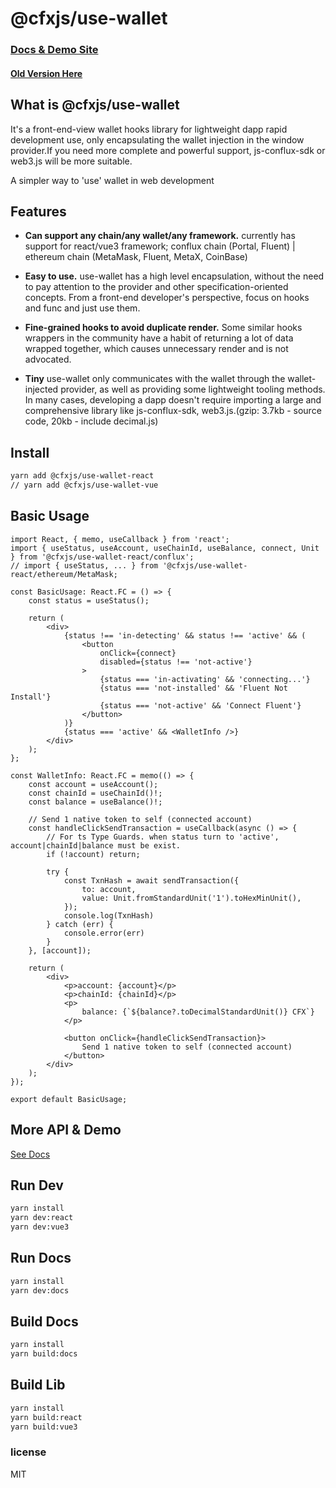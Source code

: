 # @cfxjs/use-wallet
### [Docs & Demo Site](https://use-wallet.fluentwallet.dev/)

#### [Old Version Here](https://github.com/Conflux-Chain/use-wallet/tree/old)

## What is @cfxjs/use-wallet

It's a front-end-view wallet hooks library for lightweight dapp rapid development use, only encapsulating the wallet injection in the window provider.If you need more complete and powerful support, js-conflux-sdk or web3.js will be more suitable.

A simpler way to 'use' wallet in web development

## Features

- **Can support any chain/any wallet/any framework.**
currently has support for react/vue3 framework; conflux chain (Portal, Fluent) | ethereum chain (MetaMask, Fluent, MetaX, CoinBase)

- **Easy to use.**
use-wallet has a high level encapsulation, without the need to pay attention to the provider and other specification-oriented concepts. From a front-end developer's perspective, focus on hooks and func and just use them.

- **Fine-grained hooks to avoid duplicate render.**
Some similar hooks wrappers in the community have a habit of returning a lot of data wrapped together, which causes unnecessary render and is not advocated.

- **Tiny**
use-wallet only communicates with the wallet through the wallet-injected provider, as well as providing some lightweight tooling methods. In many cases, developing a dapp doesn't require importing a large and comprehensive library like js-conflux-sdk, web3.js.(gzip: 3.7kb - source code, 20kb - include decimal.js)

## Install

```bash
yarn add @cfxjs/use-wallet-react
// yarn add @cfxjs/use-wallet-vue
```

## Basic Usage

```tsx
import React, { memo, useCallback } from 'react';
import { useStatus, useAccount, useChainId, useBalance, connect, Unit } from '@cfxjs/use-wallet-react/conflux';
// import { useStatus, ... } from '@cfxjs/use-wallet-react/ethereum/MetaMask;

const BasicUsage: React.FC = () => {
    const status = useStatus();

    return (
        <div>
            {status !== 'in-detecting' && status !== 'active' && (
                <button
                    onClick={connect}
                    disabled={status !== 'not-active'}
                >
                    {status === 'in-activating' && 'connecting...'}
                    {status === 'not-installed' && 'Fluent Not Install'}
                    {status === 'not-active' && 'Connect Fluent'}
                </button>
            )}
            {status === 'active' && <WalletInfo />}
        </div>
    );
};

const WalletInfo: React.FC = memo(() => {
    const account = useAccount();
    const chainId = useChainId()!;
    const balance = useBalance()!;

    // Send 1 native token to self (connected account)
    const handleClickSendTransaction = useCallback(async () => {
        // For ts Type Guards. when status turn to 'active', account|chainId|balance must be exist.
        if (!account) return;

        try {
            const TxnHash = await sendTransaction({
                to: account,
                value: Unit.fromStandardUnit('1').toHexMinUnit(),
            });
            console.log(TxnHash)
        } catch (err) {
            console.error(err)
        }
    }, [account]);

    return (
        <div>
            <p>account: {account}</p>
            <p>chainId: {chainId}</p>
            <p>
                balance: {`${balance?.toDecimalStandardUnit()} CFX`}
            </p>

            <button onClick={handleClickSendTransaction}>
                Send 1 native token to self (connected account)
            </button>
        </div>
    );
});

export default BasicUsage;
```

## More API & Demo

[See Docs](https://use-wallet.fluentwallet.dev/)

## Run Dev

```bash
yarn install
yarn dev:react
yarn dev:vue3
```

## Run Docs

```bash
yarn install
yarn dev:docs
```

## Build Docs

```bash
yarn install
yarn build:docs
```

## Build Lib

```bash
yarn install
yarn build:react
yarn build:vue3
```

### license

MIT